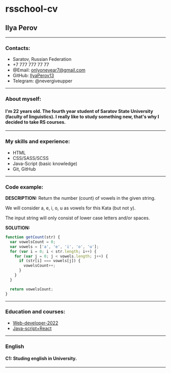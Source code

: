 # rsschool-cv

## Ilya Perov

---

### Contacts:

- Saratov, Russian Federation
- +7 777 777 77 77
- @Email: onlyoneyear7@gmail.com
- GitHub: [IlyaPerov13](https://github.com/IlyaPerov13)
- Telegram: @nevergiveupper

---

### About myself:

#### I'm 22 years old. The fourth year student of Saratov State University (faculty of linguistics). I really like to study something new, that's why I decided to take RS courses.

---

### My skills and experience:

- HTML
- CSS/SASS/SCSS
- Java-Script (basic knowledge)
- Git, GitHub

---

### Code example:

**DESCRIPTION:**
Return the number (count) of vowels in the given string.

We will consider a, e, i, o, u as vowels for this Kata (but not y).

The input string will only consist of lower case letters and/or spaces.

**SOLUTION:**

```javascript
function getCount(str) {
  var vowelsCount = 0;
  var vowels = ['a', 'e', 'i', 'o', 'u'];
  for (var i = 0; i < str.length; i++) {
    for (var j = 0; j < vowels.length; j++) {
      if (str[i] === vowels[j]) {
        vowelsCount++;
      }
    }
  }

  return vowelsCount;
}
```

---

### Education and courses:

- [Web-developer-2022](https://www.udemy.com/course/webdeveloper/)
- [Java-script+React](https://www.udemy.com/course/javascript_full/)

---

### English

#### C1: Studing english in University.

---
